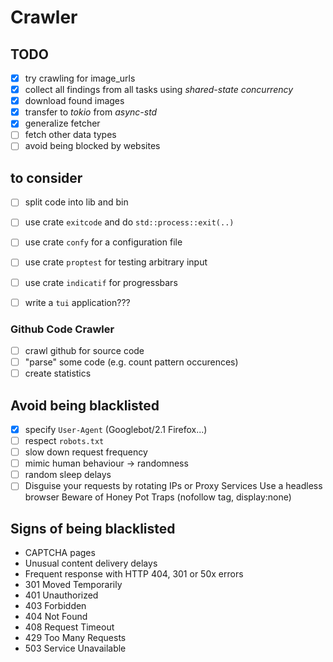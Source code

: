 # Crawler

## TODO

- [x] try crawling for image_urls
- [x] collect all findings from all tasks using _shared-state concurrency_
- [x] download found images
- [x] transfer to _tokio_ from _async-std_
- [x] generalize fetcher
- [ ] fetch other data types
- [ ] avoid being blocked by websites

## to consider

- [ ] split code into lib and bin
- [ ] use crate `exitcode` and do `std::process::exit(..)`
- [ ] use crate `confy` for a configuration file
- [ ] use crate `proptest` for testing arbitrary input
- [ ] use crate `indicatif` for progressbars

- [ ] write a `tui` application???

### Github Code Crawler

- [ ] crawl github for source code
- [ ] "parse" some code (e.g. count pattern occurences)
- [ ] create statistics

## Avoid being blacklisted

- [x] specify `User-Agent` (Googlebot/2.1 Firefox...)
- [ ] respect `robots.txt`
- [ ] slow down request frequency
- [ ] mimic human behaviour -> randomness
- [ ] random sleep delays
- [ ] Disguise your requests by rotating IPs or Proxy Services
Use a headless browser
Beware of Honey Pot Traps (nofollow tag, display:none)

## Signs of being blacklisted

- CAPTCHA pages
- Unusual content delivery delays
- Frequent response with HTTP 404, 301 or 50x errors
- 301 Moved Temporarily
- 401 Unauthorized
- 403 Forbidden
- 404 Not Found
- 408 Request Timeout
- 429 Too Many Requests
- 503 Service Unavailable
